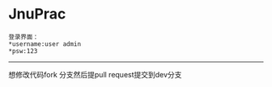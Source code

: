 # JnuPrac   
    登录界面：
    *username:user admin  
    *psw:123
***
 想修改代码fork 分支然后提pull request提交到dev分支

